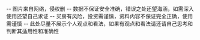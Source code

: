 -- 图片来自网络，侵权删
-- 数据不保证安全准确，错误之处还望海涵，如需深入使用还望自己求证
-- 买房有风险，投资需谨慎，资料内容不保证完全正确，使用需谨慎
-- 此处尽量不展示个人观点和看法，如果有观点和看法请还请自己思考和判断其适用性和准确性
